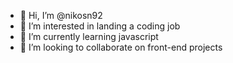 - 👋 Hi, I’m @nikosn92
- 👀 I’m interested in landing a coding job 
- 🌱 I’m currently learning javascript 
- 💞️ I’m looking to collaborate on front-end projects
